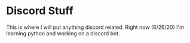 # Discord Stuff
This is where I will put anything discord related.
Right now (6/26/20) I'm learning python and working on a discord bot.
